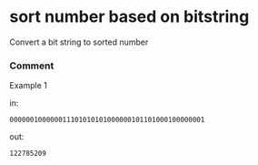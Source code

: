 <!-- ENGLISH -->
# sort number based on bitstring

Convert a bit string to sorted number

### Comment


Example 1

in:
```
000000100000011101010101000000101101000100000001
```
out:
```
122785209
```